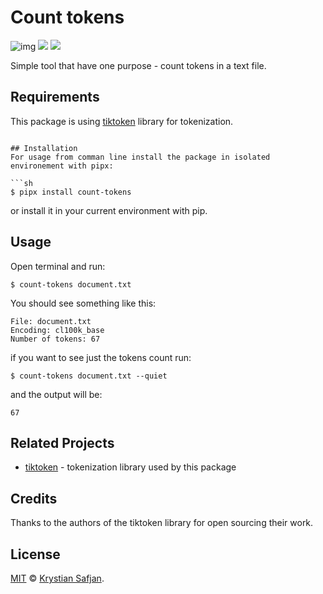 # Count tokens

![img](https://img.shields.io/pypi/v/count-tokens.svg)
![](https://img.shields.io/pypi/pyversions/count-tokens.svg)
![](https://img.shields.io/pypi/dm/count-tokens.svg)


Simple tool that have one purpose - count tokens in a text file.

## Requirements

This package is using [tiktoken](https://github.com/openai/tiktoken) library for tokenization.

```shell

## Installation
For usage from comman line install the package in isolated environement with pipx:

```sh
$ pipx install count-tokens
```

or install it in your current environment with pip.


## Usage
Open terminal and run:

```shell
$ count-tokens document.txt
```

You should see something like this:

```shell
File: document.txt
Encoding: cl100k_base
Number of tokens: 67
```

if you want to see just the tokens count run:

```shell
$ count-tokens document.txt --quiet
```
and the output will be:

```shell
67
```

## Related Projects
- [tiktoken](https://github.com/openai/tiktoken) - tokenization library used by this package

## Credits

Thanks to the authors of the tiktoken library for open sourcing their work.

## License

[MIT](https://izikeros.mit-license.org/) © [Krystian Safjan](https://safjan.com).
